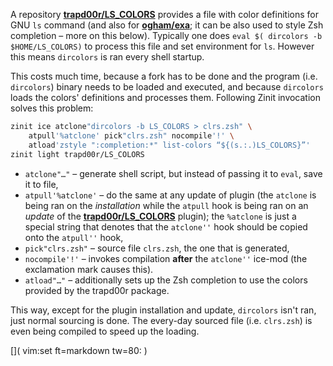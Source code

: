A repository [**trapd00r/LS_COLORS**](https://github.com/trapd00r/LS_COLORS)
provides a file with color definitions for GNU `ls` command (and also for
[**ogham/exa**](https://github.com/ogham/exa); it can be also used to style Zsh
completion – more on this below). Typically one does `eval $( dircolors -b
$HOME/LS_COLORS)` to process this file and set environment for `ls`. However
this means `dircolors` is ran every shell startup.

This costs much time, because a fork has to be done and the program (i.e.
`dircolors`) binary needs to be loaded and executed, and because `dircolors`
loads the colors' definitions and processes them. Following Zinit invocation
solves this problem:

```zsh
zinit ice atclone"dircolors -b LS_COLORS > clrs.zsh" \
    atpull'%atclone' pick"clrs.zsh" nocompile'!' \
    atload'zstyle ":completion:*" list-colors “${(s.:.)LS_COLORS}”'
zinit light trapd00r/LS_COLORS
```

- `atclone"…"` – generate shell script, but instead of passing it to `eval`,
  save it to file,
- `atpull'%atclone'` – do the same at any update of plugin (the `atclone` is
  being ran on the *installation* while the `atpull` hook is being ran on an
  *update* of the
  [**trapd00r/LS_COLORS**](https://github.com/trapd00r/LS_COLORS) plugin); the
  `%atclone` is just a special string that denotes that the `atclone''` hook
  should be copied onto the `atpull''` hook,
- `pick"clrs.zsh"` – source file `clrs.zsh`, the one that is generated,
- `nocompile'!'` – invokes compilation **after** the `atclone''` ice-mod (the
  exclamation mark causes this).
- `atload"…"` – additionally sets up the Zsh completion to use the colors
  provided by the trapd00r package.

This way, except for the plugin installation and update, `dircolors` isn't ran,
just normal sourcing is done. The every-day sourced file (i.e. `clrs.zsh`) is even
being compiled to speed up the loading.

[]( vim:set ft=markdown tw=80: )
